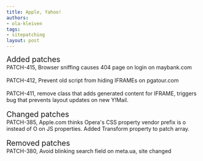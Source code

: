 ```yaml
---
title: Apple, Yahoo!
authors:
- ola-kleiven
tags:
- sitepatching
layout: post
---
```

<span style="font-size: 140%">Added patches</span><br/>PATCH-415, Browser sniffing causes 404 page on login on maybank.com<br/><br/>PATCH-412, Prevent old script from hiding IFRAMEs on pgatour.com<br/><br/>PATCH-411, remove class that adds generated content for IFRAME, triggers bug that prevents layout updates on new Y!Mail.<br/> <br/><span style="font-size: 140%">Changed patches</span><br/>PATCH-385, Apple.com thinks Opera&#39;s CSS property vendor prefix is o instead of O on JS properties. Added Transform property to patch array.<br/> <br/><span style="font-size: 140%">Removed patches</span><br/>PATCH-380, Avoid blinking search field on meta.ua, site changed
